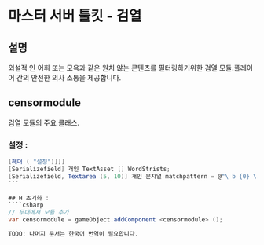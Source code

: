 # 마스터 서버 툴킷 - 검열

## 설명
외설적 인 어휘 또는 모욕과 같은 원치 않는 콘텐츠를 필터링하기위한 검열 모듈.플레이어 간의 안전한 의사 소통을 제공합니다.

## censormodule

검열 모듈의 주요 클래스.

### 설정 :
````csharp
[헤더 ( "설정")]]]
[Serializefield] 개인 TextAsset [] WordStrists;
[Serializefield, Textarea (5, 10)] 개인 문자열 matchpattern = @"\ b {0} \ b";
```

## H 초기화 :
````csharp
// 무대에서 모듈 추가
var censormodule = gameObject.addComponent <censormodule> ();

TODO: 나머지 문서는 한국어 번역이 필요합니다.
